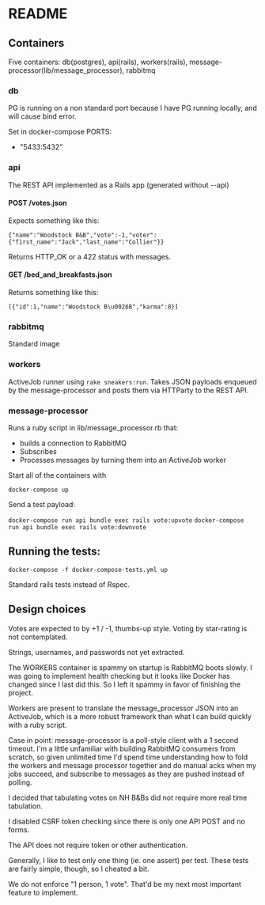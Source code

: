 # README

## Containers
Five containers: db(postgres), api(rails), workers(rails),
message-processor(lib/message_processor), rabbitmq

### db

PG is running on a non standard port because I have PG running locally,
and will cause bind error.

Set in docker-compose PORTS:
 - "5433:5432"

### api
The REST API implemented as a Rails app (generated without --api)

#### POST /votes.json
Expects something like this:
```
{"name":"Woodstock B&B","vote":-1,"voter":{"first_name":"Jack","last_name":"Collier"}}
```
Returns HTTP_OK or a 422 status with messages.

#### GET /bed_and_breakfasts.json

Returns something like this:
```
[{"id":1,"name":"Woodstock B\u0026B","karma":8}]
```

### rabbitmq

Standard image

### workers

ActiveJob runner using `rake sneakers:run`. Takes JSON payloads enqueued
by the message-processor and posts them via HTTParty to the REST API.

### message-processor

Runs a ruby script in lib/message_processor.rb that:
* builds a connection to RabbitMQ
* Subscribes
* Processes messages by turning them into an ActiveJob worker

Start all of the containers with

  `docker-compose up`

Send a test payload:

  `docker-compose run api bundle exec rails vote:upvote`
  `docker-compose run api bundle exec rails vote:downvote`

## Running the tests:

  `docker-compose -f docker-compose-tests.yml up`

Standard rails tests instead of Rspec.

## Design choices

Votes are expected to by +1 / -1, thumbs-up style. Voting by star-rating is not
contemplated.

Strings, usernames, and passwords not yet extracted.

The WORKERS container is spammy on startup is RabbitMQ boots slowly. I was
going to implement health checking but it looks like Docker has changed since I
last did this. So I left it spammy in favor of finishing the project.

Workers are present to translate the message_processor JSON into an ActiveJob,
which is a more robust framework than what I can build quickly with a ruby script.

Case in point: message-processor is a poll-style client with a 1 second timeout.
I'm a little unfamiliar with building RabbitMQ consumers from scratch,
so given unlimited time I'd spend time understanding how to fold the workers and
message processor together and do manual acks when my jobs succeed, and subscribe
to messages as they are pushed instead of polling.

I decided that tabulating votes on NH B&Bs did not require more real time
tabulation.  

I disabled CSRF token checking since there is only one API POST and no forms.

The API does not require token or other authentication.

Generally, I like to test only one thing (ie. one assert) per test. These tests
are fairly simple, though, so I cheated a bit.

We do not enforce "1 person, 1 vote". That'd be my next most important feature
to implement.
